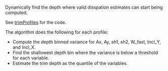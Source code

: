 Dynamically find the depth where valid disspation estimates can start being computed.

See [trimProfiles](trimProfiles.m) for the code.

The algorithm does the following for each profile:
- Compute the depth binned variance for Ax, Ay, sh1, sh2, W_fast, Incl_Y, and Incl_X.
- Find the shallowest depth bin where the variance is below a threshold for each variable.
- Estimate the trim depth as the quantile of the variables.

